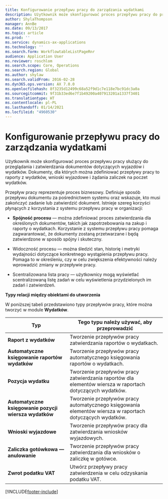 ```yaml
---
title: Konfigurowanie przepływu pracy do zarządzania wydatkami
description: Użytkownik może skonfigurować proces przepływu pracy do przeglądania i zatwierdzania dokumentów dotyczących wyjazdów i wydatków.
author: ShylaThompson
manager: AnnBe
ms.date: 09/13/2017
ms.topic: article
ms.prod: ''
ms.service: dynamics-ax-applications
ms.technology: ''
ms.search.form: WorkflowtableListPageRnr
audience: Application User
ms.reviewer: roschlom
ms.search.scope: Core, Operations
ms.search.region: Global
ms.author: shylaw
ms.search.validFrom: 2016-02-28
ms.dyn365.ops.version: AX 7.0.0
ms.openlocfilehash: 8f3235d12499c68a52f9d1c7e118e7bc91dc3a0a
ms.sourcegitcommit: 9f31b33ed6e7f1b49200a407913201a1337f3401
ms.translationtype: HT
ms.contentlocale: pl-PL
ms.lasthandoff: 01/14/2021
ms.locfileid: "4960530"
---
```

# <a name="set-up-expense-management-workflows"></a>Konfigurowanie przepływu pracy do zarządzania wydatkami

Użytkownik może skonfigurować proces przepływu pracy służący do przeglądania i zatwierdzania dokumentów dotyczących wyjazdów i wydatków. Dokumenty, dla których można zdefiniować przepływy pracy to raporty z wydatków, wnioski wyjazdowe i żądania zaliczek na poczet wydatków.

Przepływ pracy reprezentuje proces biznesowy. Definiuje sposób przepływu dokumentu za pośrednictwem systemu oraz wskazuje, kto musi zakończyć zadanie lub zatwierdzić dokument. Istnieje szereg korzyści płynących z korzystania z systemu przepływu pracy w organizacji:

-   **Spójność procesu** — można zdefiniować proces zatwierdzania dla określonych dokumentów, takich jak zapotrzebowania na zakup i raporty o wydatkach. Korzystanie z systemu przepływu pracy pomaga zagwarantować, że dokumenty zostaną przetwarzane i będą zatwierdzone w sposób spójny i skuteczny.

-   Widoczność procesu — można śledzić stan, historię i metryki wydajności dotyczące konkretnego wystąpienia przepływu pracy. Pomaga to w określeniu, czy w celu zwiększenia efektywności należy wprowadzić zmiany w przepływie pracy.

-   Scentralizowana lista pracy — użytkownicy mogą wyświetlać scentralizowaną listę zadań w celu wyświetlenia przydzielonych im zadań i zatwierdzeń. 

**Typy relacji między obiektami do utworzenia**

W poniższej tabeli przedstawiono typy przepływów pracy, które można tworzyć w module **Wydatków**.


|              <strong>Typ</strong>              |                   <strong>Tego typu należy używać, aby przeprowadzić</strong>                   |
|-------------------------------------------------|-----------------------------------------------------------------------|
|         <strong>Raport z wydatków</strong>         |            Tworzenie przepływów pracy zatwierdzania raportów o wydatkach.             |
|  <strong>Automatyczne księgowanie raportów wydatków</strong>   |        Tworzenie przepływów pracy automatycznego księgowania raportów o wydatkach.        |
|       <strong>Pozycja wydatku</strong>        |     Tworzenie przepływów pracy zatwierdzania raportów dla elementów wiersza w raportach dotyczących wydatków.      |
| <strong>Automatyczne księgowanie pozycji wiersza wydatków</strong> | Tworzenie przepływów pracy automatycznego księgowania elementów wiersza w raportach dotyczących wydatków. |
|       <strong>Wnioski wyjazdowe</strong>       |          Tworzenie przepływów pracy dla zatwierdzania wniosków wyjazdowych.           |
|      <strong>Zaliczka gotówkowa — anulowanie</strong>      |         Tworzenie przepływów pracy zatwierdzania dla wniosków o zaliczkę w gotówce.          |
|        <strong>Zwrot podatku VAT</strong>        | Utwórz przepływy pracy zatwierdzenia w celu odzyskania podatku VAT.  |



[!INCLUDE[footer-include](../includes/footer-banner.md)]